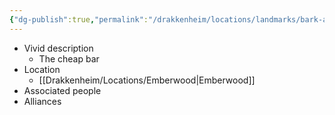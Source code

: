 ```yaml
---
{"dg-publish":true,"permalink":"/drakkenheim/locations/landmarks/bark-and-buzzard/","tags":["Landmark"]}
---
```


- Vivid description
	- The cheap bar
- Location
	- [[Drakkenheim/Locations/Emberwood\|Emberwood]]
- Associated people
- Alliances